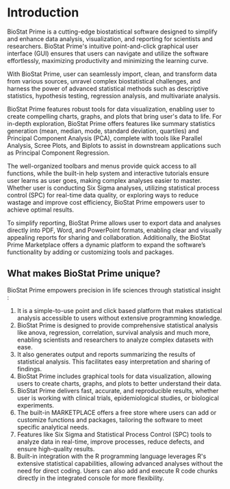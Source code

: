 # Introduction

BioStat Prime is a cutting-edge biostatistical software designed to simplify and enhance data analysis, visualization, and reporting for scientists and researchers. BioStat Prime's intuitive point-and-click graphical user interface (GUI) ensures that users can navigate and utilize the software effortlessly, maximizing productivity and minimizing the learning curve.

With BioStat Prime, user can seamlessly import, clean, and transform data from various sources, unravel complex biostatistical challenges, and harness the power of advanced statistical methods such as descriptive statistics, hypothesis testing, regression analysis, and multivariate analysis.

BioStat Prime features robust tools for data visualization, enabling user to create compelling charts, graphs, and plots that bring user's data to life. For in-depth exploration, BioStat Prime offers features like summary statistics generation (mean, median, mode, standard deviation, quartiles) and Principal Component Analysis (PCA), complete with tools like Parallel Analysis, Scree Plots, and Biplots to assist in downstream applications such as Principal Component Regression.

The well-organized toolbars and menus provide quick access to all functions, while the built-in help system and interactive tutorials ensure user learns as user goes, making complex analyses easier to master. Whether user is conducting Six Sigma analyses, utilizing statistical process control (SPC) for real-time data quality, or exploring ways to reduce wastage and improve cost efficiency, BioStat Prime empowers user to achieve optimal results.

To simplify reporting, BioStat Prime allows user to export data and analyses directly into PDF, Word, and PowerPoint formats, enabling clear and visually appealing reports for sharing and collaboration. Additionally, the BioStat Prime Marketplace offers a dynamic platform to expand the software’s functionality by adding or customizing tools and packages.


## __What makes BioStat Prime unique?__
BioStat Prime empowers precision in life sciences through statistical insight
: 
  1. It is a simple-to-use point and click based platform that makes statistical analysis accessible to users without extensive programming knowledge.
  2. BioStat Prime is designed to provide comprehensive statistical analysis like anova, regression, correlation, survival analysis and much more, enabling scientists and researchers to analyze complex datasets with ease. 
  3. It also generates output and reports summarizing the results of statistical analysis. This facilitates easy interpretation and sharing of findings.
  4. BioStat Prime includes graphical tools for data visualization, allowing users to create charts, graphs, and plots to better understand their data.
  5. BioStat Prime delivers fast, accurate, and reproducible results, whether user is working with clinical trials, epidemiological studies, or biological experiments.
  6. The built-in MARKETPLACE offers a free store where users can add or customize functions and packages, tailoring the software to meet specific analytical needs.
  7. Features like Six Sigma and Statistical Process Control (SPC) tools to analyze data in real-time, improve processes, reduce defects, and ensure high-quality results.
  8. Built-in integration with the R programming language leverages R's extensive statistical capabilities, allowing advanced analyses without the need for direct coding. Users can also add and execute R code chunks directly in the integrated console for more flexibility.